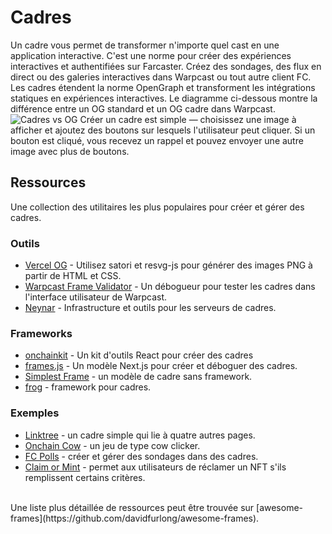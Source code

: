 # Cadres
Un cadre vous permet de transformer n'importe quel cast en une application interactive.
C'est une norme pour créer des expériences interactives et authentifiées sur Farcaster. Créez des sondages, des flux en direct ou des galeries interactives dans Warpcast ou tout autre client FC.
Les cadres étendent la norme OpenGraph et transforment les intégrations statiques en expériences interactives. Le diagramme ci-dessous montre la différence entre un OG standard et un OG cadre dans Warpcast.
![Cadres vs OG](/assets/frame_og.png)
Créer un cadre est simple — choisissez une image à afficher et ajoutez des boutons sur lesquels l'utilisateur peut cliquer. Si un bouton est cliqué, vous recevez un rappel et pouvez envoyer une autre image avec plus de boutons.
## Ressources
Une collection des utilitaires les plus populaires pour créer et gérer des cadres.
### Outils
- [Vercel OG](https://vercel.com/docs/functions/og-image-generation) - Utilisez satori et resvg-js pour générer des images PNG à partir de HTML et CSS.
- [Warpcast Frame Validator](https://warpcast.com/~/developers/frames) - Un débogueur pour tester les cadres dans l'interface utilisateur de Warpcast.
- [Neynar](https://docs.neynar.com/docs/how-to-build-farcaster-frames-with-neynar) - Infrastructure et outils pour les serveurs de cadres.
### Frameworks
- [onchainkit](https://github.com/coinbase/onchainkit) - Un kit d'outils React pour créer des cadres
- [frames.js](https://framesjs.org/) - Un modèle Next.js pour créer et déboguer des cadres.
- [Simplest Frame](https://github.com/depatchedmode/simplest-frame) - un modèle de cadre sans framework.
- [frog](https://frog.fm) - framework pour cadres.
### Exemples
- [Linktree](https://replit.com/@soren/Linktree-Frame?v=1) - un cadre simple qui lie à quatre autres pages.
- [Onchain Cow](https://github.com/WillPapper/On-Chain-Cow-Farcaster-Frame) - un jeu de type cow clicker.
- [FC Polls](https://github.com/farcasterxyz/fc-polls) - créer et gérer des sondages dans des cadres.
- [Claim or Mint](https://github.com/horsefacts/base-mint-with-warps) - permet aux utilisateurs de réclamer un NFT s'ils remplissent certains critères.
<br/>
Une liste plus détaillée de ressources peut être trouvée sur [awesome-frames](https://github.com/davidfurlong/awesome-frames).